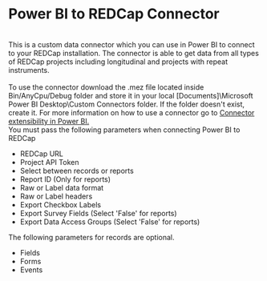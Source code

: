 # Power BI to REDCap Connector
<br>This is a custom data connector which you can use in Power BI to connect to your REDCap installation. The connector is able to get data from all types of REDCap projects including longitudinal and projects with repeat instruments.<br/>
<br>To use the connector download the .mez file located inside Bin/AnyCpu/Debug folder and store it in your local [Documents]\Microsoft Power BI Desktop\Custom Connectors folder.  If the folder doesn't exist, create it.
For more information on how to use a connector go to <a href="https://learn.microsoft.com/en-us/power-bi/connect-data/desktop-connector-extensibility">Connector extensibility in Power BI.</a><br/>
You must pass the following parameters when connecting Power BI to REDCap
<ul>
  <li>REDCap URL</li>
  <li>Project API Token</li>
  <li>Select between records or reports</li>
   <li>Report ID (Only for reports)</li>
  <li>Raw or Label data format</li>
  <li>Raw or Label headers</li>
  <li>Export Checkbox Labels</li>
  <li>Export Survey Fields (Select 'False' for reports)</li>
  <li>Export Data Access Groups (Select 'False' for reports)</li>
  </ul>
 The following parameters for records are optional. 
 <ul>
  <li>Fields</li>
  <li>Forms</li>
  <li>Events</li>
  </ul>

